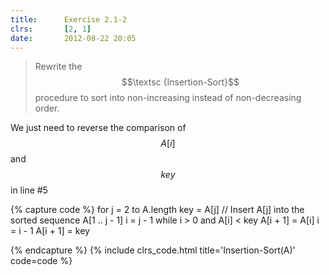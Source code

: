 ```yaml
---
title:      Exercise 2.1-2
clrs:       [2, 1]
date:       2012-08-22 20:05
---
```


> Rewrite the $$\textsc {Insertion-Sort}$$ procedure to sort into non-increasing instead of non-decreasing order.

We just need to reverse the comparison of $$A[i]$$ and $$key$$ in line #5

{% capture code %}
for j = 2 to A.length
    key = A[j]
    // Insert A[j] into the sorted sequence A[1 .. j - 1]
    i = j - 1
    while i > 0 and A[i] < key
        A[i + 1] = A[i]
        i = i - 1
    A[i + 1] = key

{% endcapture %}
{% include clrs_code.html title='Insertion-Sort(A)' code=code %}
